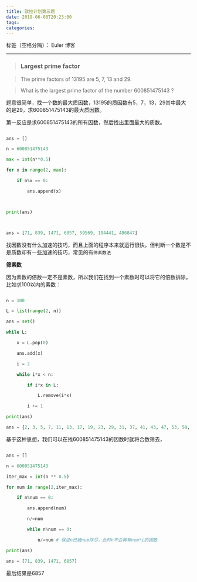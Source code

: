 ```yaml
---
title: 欧拉计划第三题
date: 2019-06-08T20:23:00
tags:
categories:
---
```


标签（空格分隔）： Euler 博客

------

> ### Largest prime factor
>
> The prime factors of 13195 are 5, 7, 13 and 29.
>
> What is the largest prime factor of the number 600851475143 ?

题意很简单，找一个数的最大质因数，13195的质因数有5，7，13，29其中最大的是29，求600851475143的最大质因数。

第一反应是求600851475143的所有因数，然后找出里面最大的质数。

```py
ans = []
n = 600851475143
max = int(n**0.5)
for x in range(2, max):
    if n%x == 0:
        ans.append(x)

print(ans)

ans = [71, 839, 1471, 6857, 59569, 104441, 486847]
```

找因数没有什么加速的技巧，而且上面的程序本来就运行很快，但判断一个数是不是质数却有一些加速的技巧，常见的有`筛素数法`

**筛素数**

因为素数的倍数一定不是素数，所以我们在找到一个素数时可以将它的倍数排除，比如求100以内的素数：

```py
n = 100
L = list(range(2, n))
ans = set()
while L:
    x = L.pop(0)
    ans.add(x)
    i = 2
    while i*x < n:
        if i*x in L:
            L.remove(i*x)
        i += 1
print(ans)
ans = {2, 3, 5, 7, 11, 13, 17, 19, 23, 29, 31, 37, 41, 43, 47, 53, 59, 61, 67, 71, 73, 79, 83, 89, 97}
```

基于这种思想，我们可以在找600851475143的因数时就将合数筛去，

```py
ans = []
n = 600851475143
iter_max = int(n ** 0.5)
for num in range(2,iter_max):
    if n%num == 0:
        ans.append(num)
        n/=num
        while n%num == 0:
            n/=num # 保证n已被num除尽，此时n不会再有num*i的因数
print(ans)
ans = [71, 839, 1471, 6857]
```

最后结果是6857
    